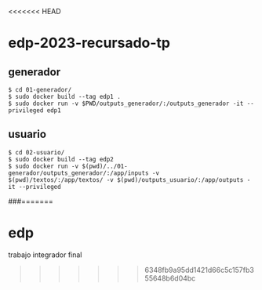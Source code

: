 <<<<<<< HEAD
# edp-2023-recursado-tp

## generador

```
$ cd 01-generador/
$ sudo docker build --tag edp1 .
$ sudo docker run -v $PWD/outputs_generador/:/outputs_generador -it --privileged edp1
```

## usuario

```
$ cd 02-usuario/
$ sudo docker build --tag edp2
$ sudo docker run -v $(pwd)/../01-generador/outputs_generador/:/app/inputs -v $(pwd)/textos/:/app/textos/ -v $(pwd)/outputs_usuario/:/app/outputs -it --privileged

```  
###=======
# edp
trabajo integrador final
>>>>>>> 6348fb9a95dd1421d66c5c157fb355648b6d04bc
